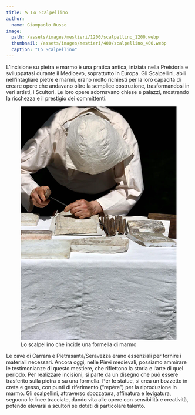 ```yaml
---
title: ⛏ Lo Scalpellino
author:
  name: Giampaolo Russo
image: 
  path: /assets/images/mestieri/1200/scalpellino_1200.webp
  thumbnail: /assets/images/mestieri/400/scalpellino_400.webp
  caption: "Lo Scalpellino"
---
```



L’incisione su pietra e marmo è una pratica antica, iniziata nella Preistoria e sviluppatasi durante il Medioevo, soprattutto in Europa. Gli Scalpellini, abili nell’intagliare pietre e marmi, erano molto richiesti per la loro capacità di creare opere che andavano oltre la semplice costruzione, trasformandosi in veri artisti, i Scultori. Le loro opere adornavano chiese e palazzi, mostrando la ricchezza e il prestigio dei committenti.

<!-- more -->

<figure class="align-center">
    <img src="/assets/images/mestieri/800/scalpellino_800.webp" alt="Lo scalpellino che incide una formella di marmo">
  <figcaption>Lo scalpellino che incide una formella di marmo</figcaption>
</figure>

Le cave di Carrara e Pietrasanta/Seravezza erano essenziali per fornire i materiali necessari. Ancora oggi, nelle Pievi medievali, possiamo ammirare le testimonianze di questo mestiere, che riflettono la storia e l’arte di quel periodo. Per realizzare incisioni, si parte da un disegno che può essere trasferito sulla pietra o su una formella. Per le statue, si crea un bozzetto in creta e gesso, con punti di riferimento (“repère”) per la riproduzione in marmo. Gli scalpellini, attraverso sbozzatura, affinatura e levigatura, seguono le linee tracciate, dando vita alle opere con sensibilità e creatività, potendo elevarsi a scultori se dotati di particolare talento.
